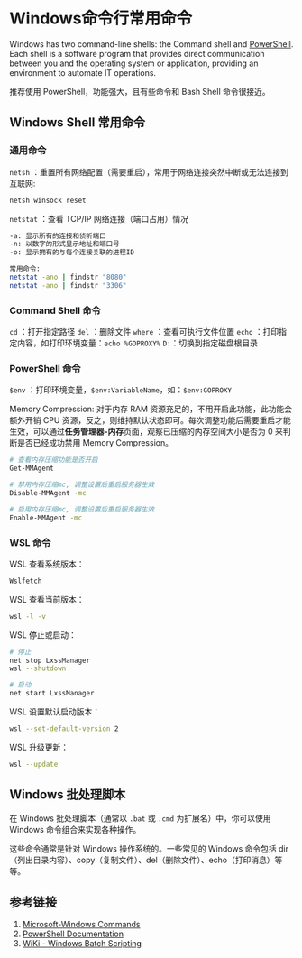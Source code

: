 # Windows命令行常用命令

Windows has two command-line shells: the Command shell and [PowerShell](https://learn.microsoft.com/en-us/powershell/scripting/overview). Each shell is a software program that provides direct communication between you and the operating system or application, providing an environment to automate IT operations.

推荐使用 PowerShell，功能强大，且有些命令和 Bash Shell 命令很接近。

## Windows Shell 常用命令

### 通用命令

`netsh` ：重置所有网络配置（需要重启），常用于网络连接突然中断或无法连接到互联网:
```bash
netsh winsock reset
```

`netstat` ：查看 TCP/IP 网络连接（端口占用）情况
```bash
-a: 显示所有的连接和侦听端口
-n: 以数字的形式显示地址和端口号
-o: 显示拥有的与每个连接关联的进程ID

常用命令:
netstat -ano | findstr "8080"
netstat -ano | findstr "3306"
```

### Command Shell 命令

`cd` ：打开指定路径
`del` ：删除文件
`where` ：查看可执行文件位置
`echo` ：打印指定内容，如打印环境变量：`echo %GOPROXY%`
`D:`：切换到指定磁盘根目录

### PowerShell 命令

`$env` ：打印环境变量，`$env:VariableName`，如：`$env:GOPROXY`

Memory Compression:
对于内存 RAM 资源充足的，不用开启此功能，此功能会额外开销 CPU 资源，反之，则维持默认状态即可。每次调整功能后需要重启才能生效，可以通过**任务管理器-内存**页面，观察已压缩的内存空间大小是否为 0 来判断是否已经成功禁用 Memory Compression。
```bash
# 查看内存压缩功能是否开启
Get-MMAgent

# 禁用内存压缩mc, 调整设置后重启服务器生效
Disable-MMAgent -mc

# 启用内存压缩mc, 调整设置后重启服务器生效
Enable-MMAgent -mc

```

### WSL 命令

WSL 查看系统版本：
```bash
Wslfetch
```

WSL 查看当前版本：
```bash
wsl -l -v
```

WSL 停止或启动：
```bash
# 停止
net stop LxssManager
wsl --shutdown

# 启动
net start LxssManager
```

WSL 设置默认启动版本：
```bash
wsl --set-default-version 2
```

WSL 升级更新：
```bash
wsl --update
```

## Windows 批处理脚本

在 Windows 批处理脚本（通常以 `.bat` 或 `.cmd` 为扩展名）中，你可以使用 Windows 命令组合来实现各种操作。

这些命令通常是针对 Windows 操作系统的。一些常见的 Windows 命令包括 dir（列出目录内容）、copy（复制文件）、del（删除文件）、echo（打印消息）等等。

## 参考链接

1. [Microsoft-Windows Commands](https://learn.microsoft.com/en-us/windows-server/administration/windows-commands/windows-commands)
2. [PowerShell Documentation](https://learn.microsoft.com/en-us/powershell/)
3. [WiKi - Windows Batch Scripting](https://en.wikibooks.org/wiki/Windows_Batch_Scripting)